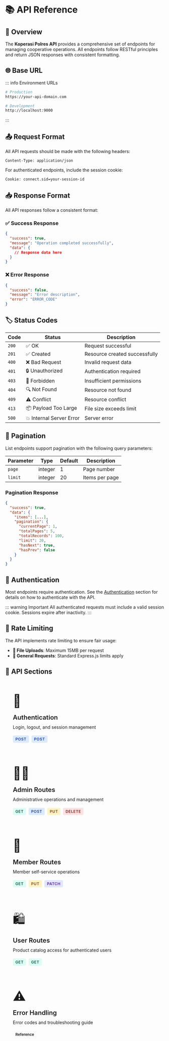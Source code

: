 # 📚 API Reference

## 🌟 Overview

The **Koperasi Polres API** provides a comprehensive set of endpoints for managing cooperative operations. All endpoints follow RESTful principles and return JSON responses with consistent formatting.

## 🌐 Base URL

::: info Environment URLs

```bash
# Production
https://your-api-domain.com

# Development
http://localhost:9000
```

:::

## 📤 Request Format

All API requests should be made with the following headers:

```http
Content-Type: application/json
```

For authenticated endpoints, include the session cookie:

```http
Cookie: connect.sid=your-session-id
```

## 📥 Response Format

All API responses follow a consistent format:

### ✅ Success Response

```json
{
  "success": true,
  "message": "Operation completed successfully",
  "data": {
    // Response data here
  }
}
```

### ❌ Error Response

```json
{
  "success": false,
  "message": "Error description",
  "error": "ERROR_CODE"
}
```

## 🏷️ Status Codes

| Code  | Status                   | Description                   |
| ----- | ------------------------ | ----------------------------- |
| `200` | ✅ OK                    | Request successful            |
| `201` | ✅ Created               | Resource created successfully |
| `400` | ❌ Bad Request           | Invalid request data          |
| `401` | 🔒 Unauthorized          | Authentication required       |
| `403` | 🚫 Forbidden             | Insufficient permissions      |
| `404` | 🔍 Not Found             | Resource not found            |
| `409` | ⚠️ Conflict              | Resource conflict             |
| `413` | 📦 Payload Too Large     | File size exceeds limit       |
| `500` | 💥 Internal Server Error | Server error                  |

## 📄 Pagination

List endpoints support pagination with the following query parameters:

| Parameter | Type    | Default | Description    |
| --------- | ------- | ------- | -------------- |
| `page`    | integer | 1       | Page number    |
| `limit`   | integer | 20      | Items per page |

### Pagination Response

```json
{
  "success": true,
  "data": {
    "items": [...],
    "pagination": {
      "currentPage": 1,
      "totalPages": 5,
      "totalRecords": 100,
      "limit": 20,
      "hasNext": true,
      "hasPrev": false
    }
  }
}
```

## 🔐 Authentication

Most endpoints require authentication. See the [Authentication](/api/auth) section for details on how to authenticate with the API.

::: warning Important
All authenticated requests must include a valid session cookie. Sessions expire after inactivity.
:::

## 🚦 Rate Limiting

The API implements rate limiting to ensure fair usage:

- **📁 File Uploads**: Maximum 15MB per request
- **🔄 General Requests**: Standard Express.js limits apply

## 📖 API Sections

<div class="api-grid">
  <div class="api-card">
    <div class="api-icon">🔐</div>
    <h3><a href="/api/auth">Authentication</a></h3>
    <p>Login, logout, and session management</p>
    <div class="api-methods">
      <span class="method post">POST</span>
      <span class="method post">POST</span>
    </div>
  </div>

  <div class="api-card">
    <div class="api-icon">👨‍💼</div>
    <h3><a href="/api/admin">Admin Routes</a></h3>
    <p>Administrative operations and management</p>
    <div class="api-methods">
      <span class="method get">GET</span>
      <span class="method post">POST</span>
      <span class="method put">PUT</span>
      <span class="method delete">DELETE</span>
    </div>
  </div>

  <div class="api-card">
    <div class="api-icon">👤</div>
    <h3><a href="/api/member">Member Routes</a></h3>
    <p>Member self-service operations</p>
    <div class="api-methods">
      <span class="method get">GET</span>
      <span class="method put">PUT</span>
      <span class="method patch">PATCH</span>
    </div>
  </div>

  <div class="api-card">
    <div class="api-icon">🛍️</div>
    <h3><a href="/api/user">User Routes</a></h3>
    <p>Product catalog access for authenticated users</p>
    <div class="api-methods">
      <span class="method get">GET</span>
      <span class="method get">GET</span>
    </div>
  </div>

  <div class="api-card">
    <div class="api-icon">⚠️</div>
    <h3><a href="/api/errors">Error Handling</a></h3>
    <p>Error codes and troubleshooting guide</p>
    <div class="api-methods">
      <span class="info-badge">Reference</span>
    </div>
  </div>
</div>

<style scoped>
.api-grid {
  display: grid;
  grid-template-columns: repeat(auto-fit, minmax(280px, 1fr));
  gap: 1.5rem;
  margin: 2rem 0;
}

.api-card {
  background: var(--vp-c-bg-elv);
  border: 1px solid var(--vp-c-border);
  border-radius: 12px;
  padding: 1.5rem;
  transition: all 0.3s ease;
  position: relative;
  overflow: hidden;
}

.api-card::before {
  content: '';
  position: absolute;
  top: 0;
  left: 0;
  right: 0;
  height: 3px;
  background: linear-gradient(90deg, var(--vp-c-brand-1), var(--vp-c-brand-2));
  opacity: 0;
  transition: opacity 0.3s ease;
}

.api-card:hover {
  transform: translateY(-2px);
  box-shadow: var(--vp-shadow-3);
  border-color: var(--vp-c-brand-1);
}

.api-card:hover::before {
  opacity: 1;
}

.api-icon {
  font-size: 2.5rem;
  margin-bottom: 1rem;
  display: block;
}

.api-card h3 {
  margin: 0 0 0.5rem 0;
  font-size: 1.25rem;
  font-weight: 600;
}

.api-card h3 a {
  color: var(--vp-c-text-1);
  text-decoration: none;
  transition: color 0.2s ease;
}

.api-card h3 a:hover {
  color: var(--vp-c-brand-1);
}

.api-card p {
  margin: 0 0 1rem 0;
  color: var(--vp-c-text-2);
  font-size: 0.875rem;
  line-height: 1.5;
}

.api-methods {
  display: flex;
  flex-wrap: wrap;
  gap: 0.5rem;
}

.method {
  display: inline-block;
  padding: 0.25rem 0.5rem;
  border-radius: 4px;
  font-size: 0.75rem;
  font-weight: 600;
  text-transform: uppercase;
  letter-spacing: 0.05em;
}

.method.get {
  background: #dcfdf4;
  color: #065f46;
}

.dark .method.get {
  background: #064e3b;
  color: #6ee7b7;
}

.method.post {
  background: #dbeafe;
  color: #1e40af;
}

.dark .method.post {
  background: #1e3a8a;
  color: #93c5fd;
}

.method.put {
  background: #fef3c7;
  color: #92400e;
}

.dark .method.put {
  background: #78350f;
  color: #fcd34d;
}

.method.patch {
  background: #e0e7ff;
  color: #5b21b6;
}

.dark .method.patch {
  background: #4c1d95;
  color: #c4b5fd;
}

.method.delete {
  background: #fee2e2;
  color: #991b1b;
}

.dark .method.delete {
  background: #7f1d1d;
  color: #fca5a5;
}

.info-badge {
  display: inline-block;
  padding: 0.25rem 0.5rem;
  border-radius: 4px;
  font-size: 0.75rem;
  font-weight: 600;
  background: var(--vp-c-brand-soft);
  color: var(--vp-c-brand-1);
}
</style>
